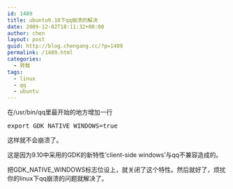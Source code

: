 ```yaml
---
id: 1489
title: ubuntu9.10下qq崩溃的解决
date: 2009-12-02T18:11:32+00:00
author: chen
layout: post
guid: http://blog.chengang.cc/?p=1489
permalink: /1489.html
categories:
  - 转载
tags:
  - linux
  - qq
  - ubuntu
---
```

在/usr/bin/qq里最开始的地方增加一行

<pre class="brush: bash">export GDK_NATIVE_WINDOWS=true
</pre>

这样就不会崩溃了。

这是因为9.10中采用的GDK的新特性&#8217;client-side windows&#8217;与qq不兼容造成的。
  
把GDK\_NATIVE\_WINDOWS标志位设上，就关闭了这个特性。然后就好了，烦扰你的linux下qq崩溃的问题就解决了。